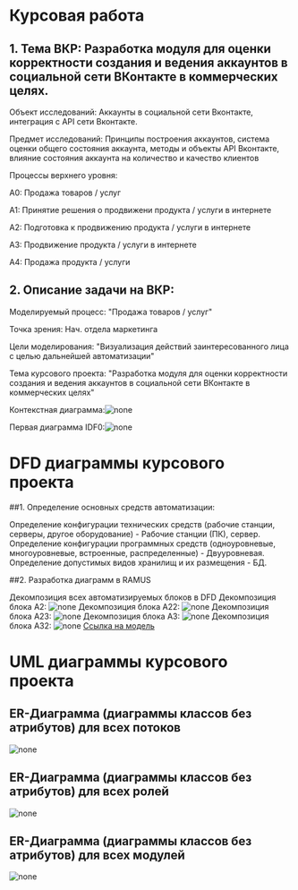 # Курсовая работа

## 1. Тема ВКР: Разработка модуля для оценки корректности создания и ведения аккаунтов в социальной сети ВКонтакте в коммерческих целях.

Объект исследований: Аккаунты в социальной сети Вконтакте, интеграция с API сети Вконтакте.

Предмет исследований: Принципы построения аккаунтов, система оценки общего состояния аккаунта, методы и объекты API Вконтакте, влияние состояния аккаунта на количество и качество клиентов

Процессы верхнего уровня:

А0: Продажа товаров / услуг

А1: Принятие решения о продвижени продукта / услуги в интернете

А2: Подготовка к продвижению продукта / услуги в интернете

А3: Продвижение продукта / услуги в интернете

А4: Продажа продукта / услуги

## 2. Описание задачи на ВКР: 

Моделируемый процесс: "Продажа товаров / услуг"

Точка зрения: Нач. отдела маркетинга

Цели моделирования: "Визуализация действий заинтересованного лица с целью дальнейшей автоматизации"

Тема курсового проекта: "Разработка модуля для оценки корректности создания и ведения аккаунтов в социальной сети ВКонтакте в коммерческих целях"

Контекстная диаграмма:![none](https://github.com/AnnKons/Kursach/blob/master/01_A0.png)

Первая диаграмма IDF0:![none](https://github.com/AnnKons/Kursach/blob/master/02_A0.png)

# DFD диаграммы курсового проекта

##1. Определение основных средств автоматизации:

Определение конфигурации технических средств (рабочие станции, серверы, другое оборудование) - Рабочие станции (ПК), сервер.
Определение конфигурации программных средств (одноуровневые, многоуровневые, встроенные, распределенные) - Двууровневая.
Определение допустимых видов хранилищ и их размещения - БД.

##2. Разработка диаграмм в RAMUS

Декомпозиция всех автоматизируемых блоков в DFD
Декомпозиция блока A2: ![none](https://github.com/AnnKons/Kursach/blob/master/03_A2.png)
Декомпозиция блока A22: ![none](https://github.com/AnnKons/Kursach/blob/master/04_A22.png)
Декомпозиция блока A23: ![none](https://github.com/AnnKons/Kursach/blob/master/05_A23.png)
Декомпозиция блока A3: ![none](https://github.com/AnnKons/Kursach/blob/master/06_A3.png)
Декомпозиция блока A32: ![none](https://github.com/AnnKons/Kursach/blob/master/07_A32.png)
[Ссылка на модель](https://github.com/AnnKons/Kursach/blob/master/1итог.rsf)

# UML диаграммы курсового проекта
## ER-Диаграмма (диаграммы классов без атрибутов) для всех потоков
![none](https://github.com/AnnKons/Kursach/blob/master/er2correct.png)
## ER-Диаграмма (диаграммы классов без атрибутов) для всех ролей
![none](https://github.com/AnnKons/Kursach/blob/master/errol1.png)
## ER-Диаграмма (диаграммы классов без атрибутов) для всех модулей
![none](https://github.com/AnnKons/Kursach/blob/master/er3correct2.png)
